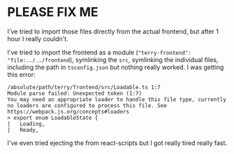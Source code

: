# PLEASE FIX ME

I've tried to import those files directly from the actual frontend, but after 1 hour I really couldn't.

I've tried to import the frontend as a module (`"terry-frontend": "file:../../frontend`), symlinking the `src`, symlinking the individual files, including the path in `tsconfig.json` but nothing really worked. I was getting this error:

```
/absolute/path/terry/frontend/src/Loadable.ts 1:7
Module parse failed: Unexpected token (1:7)
You may need an appropriate loader to handle this file type, currently no loaders are configured to process this file. See https://webpack.js.org/concepts#loaders
> export enum LoadableState {
|   Loading,
|   Ready,
```

I've even tried ejecting the from react-scripts but I got really tired really fast.